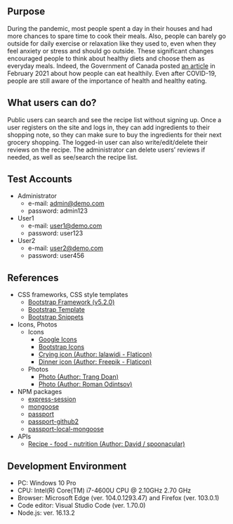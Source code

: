 ## Purpose  
During the pandemic, most people spent a day in their houses and had more chances to spare time to cook their meals. Also, people can barely go outside for daily exercise or relaxation like they used to, even when they feel anxiety or stress and should go outside. These significant changes encouraged people to think about healthy diets and choose them as everyday meals. Indeed, the Government of Canada posted [an article](https://www.canada.ca/en/health-canada/services/food-nutrition/healthy-eating/covid-19/your-eating-habits.html) in February 2021 about how people can eat healthily. Even after COVID-19, people are still aware of the importance of health and healthy eating.   


## What users can do?     
Public users can search and see the recipe list without signing up. Once a user registers on the site and logs in, they can add ingredients to their shopping note, so they can make sure to buy the ingredients for their next grocery shopping. The logged-in user can also write/edit/delete their reviews on the recipe. The administrator can delete users’ reviews if needed, as well as see/search the recipe list.   


## Test Accounts  
- Administrator   
  - e-mail: admin@demo.com   
  - password: admin123   
- User1   
  - e-mail: user1@demo.com   
  - password: user123   
- User2   
  - e-mail: user2@demo.com   
  - password: user456   


## References   
- CSS frameworks, CSS style templates   
  - [Bootstrap Framework (v5.2.0)](https://www.bootstrapcdn.com/)  
  - [Bootstrap Template](https://startbootstrap.com/templates)
  - [Bootstrap Snippets](https://startbootstrap.com/snippets)
- Icons, Photos  
  - Icons  
    - [Google Icons](https://fonts.google.com/icons)  
    - [Bootstrap Icons](https://icons.getbootstrap.com/icons)  
    - [Crying icon (Author: lalawidi - Flaticon)](https://www.flaticon.com/free-icons/crying)  
    - [Dinner icon (Author: Freepik - Flaticon)](https://www.flaticon.com/free-icons/dinner)  
  - Photos  
    - [Photo (Author: Trang Doan)](https://www.pexels.com/photo/assorted-sliced-fruits-1128678/)
    - [Photo (Author: Roman Odintsov)](https://www.pexels.com/photo/vegetable-salad-served-on-table-with-beef-steak-in-restaurant-4551832/)
- NPM packages
  - [express-session](https://www.npmjs.com/package/express-session)
  - [mongoose](https://www.npmjs.com/package/mongoose)
  - [passport](https://www.npmjs.com/package/passport)
  - [passport-github2](https://www.npmjs.com/package/passport-github2)
  - [passport-local-mongoose](https://www.npmjs.com/package/passport-local-mongoose)
- APIs
  - [Recipe - food - nutrition (Author: David / spoonacular)](https://rapidapi.com/spoonacular/api/recipe-food-nutrition/)


## Development Environment   
- PC: Windows 10 Pro
- CPU: Intel(R) Core(TM) i7-4600U CPU @ 2.10GHz   2.70 GHz
- Browser: Microsoft Edge (ver. 104.0.1293.47) and Firefox (ver. 103.0.1)
- Code editor: Visual Studio Code (ver. 1.70.0)
- Node.js: ver. 16.13.2
